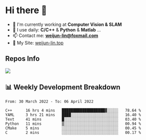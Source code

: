 # Hi there 👋

<!--
**Weijun-Lin/Weijun-Lin** is a ✨ _special_ ✨ repository because its `README.md` (this file) appears on your GitHub profile.

Here are some ideas to get you started:

- 🔭 I’m currently working on ...
- 🌱 I’m currently learning ...
- 👯 I’m looking to collaborate on ...
- 🤔 I’m looking for help with ...
- 💬 Ask me about ...
- 📫 How to reach me: ...
- 😄 Pronouns: ...
- ⚡ Fun fact: ...
-->

- 🏢 I'm currently working at **Computer Vision & SLAM**
- 🚀 I use daily: **C/C++** & **Python** & **Matlab** ...
- 📫 Contact me: **weijun-lin@foxmail.com**
- 🔗 My Site: [weijun-lin.top](https://weijun-lin.top/p)

  

## Repos Info
![](https://github-readme-stats.vercel.app/api?username=Weijun-Lin&theme=cobalt)

## 📊 Weekly Development Breakdown

<!--START_SECTION:waka-->

```text
From: 30 March 2022 - To: 06 April 2022

C++      16 hrs 4 mins   ███████████████████▓░░░░░   78.64 %
YAML     3 hrs 21 mins   ████░░░░░░░░░░░░░░░░░░░░░   16.40 %
Text     41 mins         █░░░░░░░░░░░░░░░░░░░░░░░░   03.40 %
Python   11 mins         ▒░░░░░░░░░░░░░░░░░░░░░░░░   00.94 %
CMake    5 mins          ░░░░░░░░░░░░░░░░░░░░░░░░░   00.45 %
C        2 mins          ░░░░░░░░░░░░░░░░░░░░░░░░░   00.17 %
```

<!--END_SECTION:waka-->
